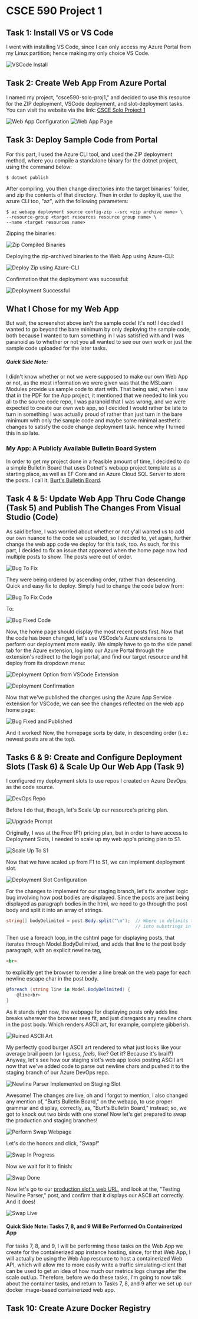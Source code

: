 # CSCE 590 Project 1

## Task 1: Install VS or VS Code

I went with installing VS Code, since I can only access my Azure Portal from
my Linux partition; hence making my only choice VS Code.

![VSCode Install](img/Task1_Install_And_Cfg_VSCode.png)

## Task 2: Create Web App From Azure Portal

I named my project, "csce590-solo-proj1," and decided to use this resource for
the ZIP deployment, VSCode deployment, and slot-deployment tasks.
You can visit the website via the link: [CSCE Solo Project 1](https://csce590-solo-proj1.azurewebsites.net)

![Web App Configuration](img/Task2_Create_Web_App.png)
![Web App Page](img/Task2B_Web_App_Resource_Page.png)

## Task 3: Deploy Sample Code from Portal

For this part, I used the Azure CLI tool, and used the ZIP deployment method,
where you compile a standalone binary for the dotnet project, using the command
below:

```shell
$ dotnet publish
```

After compiling, you then change directories into the target binaries' folder,
and zip the contents of that directory. Then in order to deploy it, use the azure
CLI too, "az", with the following parameters:

```shell
$ az webapp deployment source config-zip --src <zip archive name> \
--resource-group <target resources resource group name> \
--name <target resources name>
```

Zipping the binaries:

![Zip Compiled Binaries](img/Zip_Compiled_Binaries.png)

Deploying the zip-archived binaries to the Web App using Azure-CLI:

![Deploy Zip using Azure-CLI](img/Zip_Deployment_Cmd_And_Confirmation_Json.png)

Confirmation that the deployment was successful:

![Deployment Successful](img/Zip_Deployment_Succeeded.png)

## What I Chose for my Web App

But wait, the screenshot above isn't the sample code! It's not! I decided I 
wanted to go beyond the bare minimum by only deploying the sample code, both 
because I wanted to turn something in I was satisfied with and I was paranoid as
to whether or not you all wanted to see our own work or just the sample code 
uploaded for the later tasks.

##### Quick Side Note:

I didn't know whether or not we were supposed to make our own Web App or not,
as the most information we were given was that the MSLearn Modules provide us
sample code to start with. That being said, when I saw that in the PDF for the App
project, it mentioned that we needed to link you all to the source code repo, 
I was paranoid that I was wrong, and we were expected to create our own web app,
so I decided I would rather be late to turn in something I was actually proud of
rather than just turn in the bare minimum with only the sample code and maybe 
some minimal aesthetic changes to satisfy the code change deployment task.
hence why I turned this in so late.

### My App: A Publicly Available Bulletin Board System

In order to get my project done in a feasible amount of time, I decided to do 
a simple Bulletin Board that uses Dotnet's webapp project template as a starting 
place, as well as EF Core and an Azure Cloud SQL Server to store the posts.
I call it: [Burt's Bulletin Board](https://csce590-solo-proj1.azurewebsites.net).

## Task 4 & 5: Update Web App Thru Code Change (Task 5) and Publish The Changes From Visual Studio (Code)

As said before, I was worried about whether or not y'all wanted us to add our own
nuance to the code we uploaded, so I decided to, yet again, further change the 
web app code we deploy for this task, too. As such, for this part, I decided to
fix an issue that appeared when the home page now had multiple posts to show.
The posts were out of order.

![Bug To Fix](img/BugToFix.png)

They were being ordered by ascending order, rather than descending. Quick and 
easy fix to deploy. Simply had to change the code below from:

![Bug To Fix Code](img/BugToFix_Code.png)

To:

![Bug Fixed Code](img/BugFix_Code.png)

Now, the home page should display the most recent posts first. Now that the code 
has been changed, let's use VSCode's Azure extensions to perform our deployment
more easily. We simply have to go to the side panel tab for the Azure extension,
log into our Azure Portal through the extension's redirect to the login portal,
and find our target resource and hit deploy from its dropdown menu:

![Deployment Option from VSCode Extension](img/Deploy_From_VSCode.png)

![Deployment Confirmation](img/Deploy_Confirmation_VSCode.png)

Now that we've published the changes using the Azure App Service extension for 
VSCode, we can see the changes reflected on the web app home page:

![Bug Fixed and Published](img/BugFix_Via_VSCode.png)

And it worked! Now, the homepage sorts by date, in descending order (i.e.: 
newest posts are at the top).



## Tasks 6 & 9: Create and Configure Deployment Slots (Task 6) & Scale Up Our Web App (Task 9)

I configured my deployment slots to use repos I created on Azure DevOps as the
code source.

![DevOps Repo](img/Repo_For_Website_Src_Code.png)

Before I do that, though, let's Scale Up our resource's pricing plan. 

![Upgrade Prompt](img/Require_Upgrade_For_Slots.png)

Originally, I was at the Free (F1) pricing plan, but in order to
have access to Deployment Slots, I needed to scale up my web app's pricing plan
to S1.

![Scale Up To S1](img/Scale_Up_To_Unlock_Dep_Slots.png)

Now that we have scaled up from F1 to S1, we can implement deployment slot.

![Deployment Slot Configuration](img/Staging_Slot_Repo_Cfg.png)

For the changes to implement for our staging branch, let's fix another logic bug
involving how post bodies are displayed. Since the posts are just being displayed as
paragraph bodies in the html, we need to go through the post body and split it
into an array of strings.

```cs
string[] bodyDelimited = post.Body.split("\n");  // Where \n delimits the string 
                                                 // into substrings in the array.
```

Then use a foreach loop, in the cshtml page for displaying posts, that iterates
through Model.BodyDelimited, and adds that line to the post body paragraph,
with an explicit newline tag,

```html
<br>
```

to explicitly get the browser to render a line break on the web page for each
newline escape char in the post body.

```cs
@foreach (string line in Model.BodyDelimited) {
    @line<br>
}
```

As it stands right now, the webpage for displaying posts only adds line breaks
wherever the browser sees fit, and just disregards any newline chars in the post
body. Which renders ASCII art, for example, complete gibberish.

![Ruined ASCII Art](img/Newline_Bug_To_Fix.png)

My perfectly good burger ASCII art rendered to what just looks like your average
brail poem (or I guess, *feels*, like? Get it? Because it's brail?) Anyway, let's
see how our staging slot's web app looks posting ASCII art now that we've added
code to parse out newline chars and pushed it to the staging branch of our Azure
DevOps repo.

![Newline Parser Implemented on Staging Slot](img/Newline_Bug_Fix.png)

Awesome! The changes are live, oh and I forgot to mention, I also changed any 
mention of, "Burts Bulletin Board," on the webapp, to use proper grammar and 
display, correctly, as, "Burt's Bulletin Board," instead; so, we got to knock out
two birds with one stone! Now let's get prepared to swap the production 
and staging branches!

![Perform Swap Webpage](img/Depslots_Swap.png)

Let's do the honors and click, "Swap!"

![Swap In Progress](img/Swap_In_Progress.png)

Now we wait for it to finish:

![Swap Done](img/Swap_Done.png)

Now let's go to our [production slot's web URL](https://csce590-solo-proj1.azurewebsites.net),
and look at the, "Testing Newline Parser," post, and confirm that it displays our
ASCII art correctly. And it does!

![Swap Live](img/Swap_Changes_Live.png)

#### Quick Side Note: Tasks 7, 8, and 9 Will Be Performed On Containerized App

For tasks 7, 8, and 9, I will be performing these tasks on the Web App we create for
the containerized app instance hosting, since, for that Web App, I will actually be
using the Web App resource to host a containerized Web API, which will allow me to more easily
write a traffic simulating-client that can be used to get an idea of how much our 
metrics logs change after the scale out/up. Therefore, before we do these tasks,
I'm going to now talk about the container tasks, and return to Tasks 7, 8, and 9
after we set up our docker image-based containerized web app.

## Task 10: Create Azure Docker Registry


